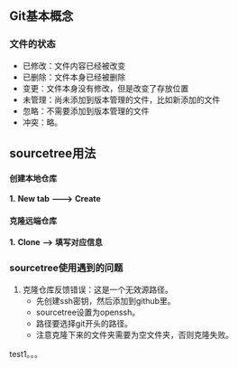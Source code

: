 ## Git基本概念

### 文件的状态

* 已修改：文件内容已经被改变
* 已删除：文件本身已经被删除
* 变更：文件本身没有修改，但是改变了存放位置
* 未管理：尚未添加到版本管理的文件，比如新添加的文件
* 忽略：不需要添加到版本管理的文件
* 冲突：略。



## sourcetree用法

#### 创建本地仓库

**1.** **New tab** **--->** **Create**

#### 克隆远端仓库

**1.** **Clone** **-->** **填写对应信息**





### sourcetree使用遇到的问题

1. 克隆仓库反馈错误：这是一个无效源路径。
   * 先创建ssh密钥，然后添加到github里。
   * sourcetree设置为openssh。
   * 路径要选择git开头的路径。
   * 注意克隆下来的文件夹需要为空文件夹，否则克隆失败。



test1。。。
